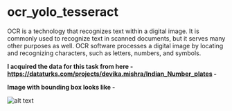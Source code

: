 # ocr_yolo_tesseract
OCR is a technology that recognizes text within a digital image. It is commonly used to recognize text in scanned documents, but it serves many other purposes as well.  OCR software processes a digital image by locating and recognizing characters, such as letters, numbers, and symbols. 

**I acquired the data for this task from here - https://dataturks.com/projects/devika.mishra/Indian_Number_plates -**

**Image with bounding box looks like -** 

![alt text](https://www.dropbox.com/s/blr5j9mt1loc2ql/Capture_Algo.PNG?dl=1)
